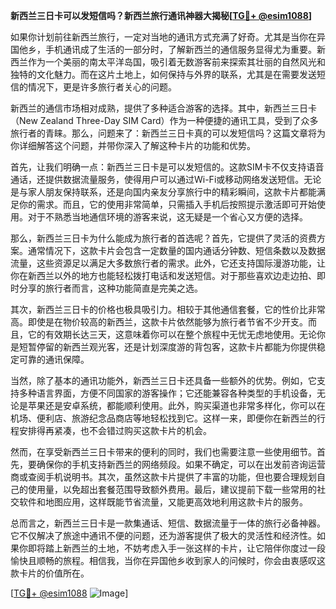 **新西兰三日卡可以发短信吗？新西兰旅行通讯神器大揭秘[[TG💪+ @esim1088](https://t.me/s/esim1088)]**

如果你计划前往新西兰旅行，一定对当地的通讯方式充满了好奇。尤其是当你在异国他乡，手机通讯成了生活的一部分时，了解新西兰的通信服务显得尤为重要。新西兰作为一个美丽的南太平洋岛国，吸引着无数游客前来探索其壮丽的自然风光和独特的文化魅力。而在这片土地上，如何保持与外界的联系，尤其是在需要发送短信的情况下，更是许多旅行者关心的问题。

新西兰的通信市场相对成熟，提供了多种适合游客的选择。其中，新西兰三日卡（New Zealand Three-Day SIM Card）作为一种便捷的通讯工具，受到了众多旅行者的青睐。那么，问题来了：新西兰三日卡真的可以发短信吗？这篇文章将为你详细解答这个问题，并带你深入了解这种卡片的功能和优势。

首先，让我们明确一点：新西兰三日卡是可以发短信的。这款SIM卡不仅支持语音通话，还提供数据流量服务，使得用户可以通过Wi-Fi或移动网络发送短信。无论是与家人朋友保持联系，还是向国内亲友分享旅行中的精彩瞬间，这款卡片都能满足你的需求。而且，它的使用非常简单，只需插入手机后按照提示激活即可开始使用。对于不熟悉当地通信环境的游客来说，这无疑是一个省心又方便的选择。

那么，新西兰三日卡为什么能成为旅行者的首选呢？首先，它提供了灵活的资费方案。通常情况下，这款卡片会包含一定数量的国内通话分钟数、短信条数以及数据流量，这些资源足以满足大多数旅行者的需求。此外，它还支持国际漫游功能，让你在新西兰以外的地方也能轻松拨打电话和发送短信。对于那些喜欢边走边拍、即时分享的旅行者而言，这种功能简直是完美之选。

其次，新西兰三日卡的价格也极具吸引力。相较于其他通信套餐，它的性价比非常高。即使是在物价较高的新西兰，这款卡片依然能够为旅行者节省不少开支。而且，它的有效期长达三天，这意味着你可以在整个旅程中无忧无虑地使用。无论你是短暂停留的新西兰观光客，还是计划深度游的背包客，这款卡片都能为你提供稳定可靠的通讯保障。

当然，除了基本的通讯功能外，新西兰三日卡还具备一些额外的优势。例如，它支持多种语言界面，方便不同国家的游客操作；它还能兼容各种类型的手机设备，无论是苹果还是安卓系统，都能顺利使用。此外，购买渠道也非常多样化，你可以在机场、便利店、旅游纪念品商店等地轻松找到它。这样一来，即便你在新西兰的行程安排得再紧凑，也不会错过购买这款卡片的机会。

然而，在享受新西兰三日卡带来的便利的同时，我们也需要注意一些使用细节。首先，要确保你的手机支持新西兰的网络频段。如果不确定，可以在出发前咨询运营商或查阅手机说明书。其次，虽然这款卡片提供了丰富的功能，但也要合理规划自己的使用量，以免超出套餐范围导致额外费用。最后，建议提前下载一些常用的社交软件和地图应用，这样既能节省流量，又能更高效地利用这款卡片的服务。

总而言之，新西兰三日卡是一款集通话、短信、数据流量于一体的旅行必备神器。它不仅解决了旅途中通讯不便的问题，还为游客提供了极大的灵活性和经济性。如果你即将踏上新西兰的土地，不妨考虑入手一张这样的卡片，让它陪伴你度过一段愉快且顺畅的旅程。相信我，当你在异国他乡收到家人的问候时，你会由衷感叹这款卡片的价值所在。

[[TG💪+ @esim1088](https://t.me/s/esim1088) ![Image](https://i.postimg.cc/4NQfJmqS/Snipaste-2025-05-13-00-14-12.png)]